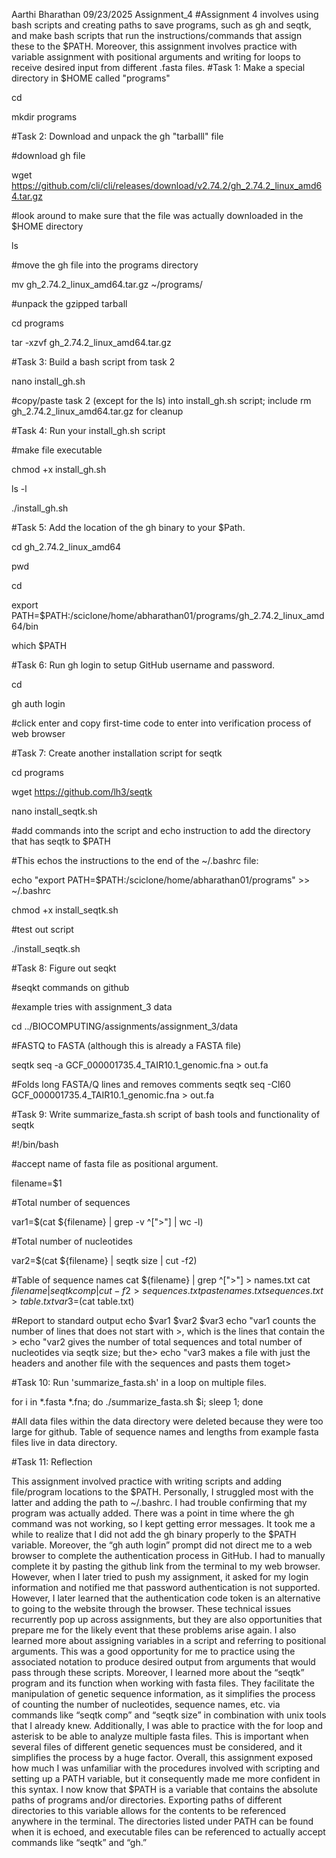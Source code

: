 Aarthi Bharathan 09/23/2025 Assignment_4
#Assignment 4 involves using bash scripts and creating paths to save programs, such as gh and seqtk, and make bash scripts that run the instructions/commands that assign these to the $PATH. Moreover, this assignment involves practice with variable assignment with positional arguments and writing for loops to receive desired input from different .fasta files. 
#Task 1: Make a special directory in $HOME called "programs" 

cd 

mkdir programs


#Task 2: Download and unpack the gh "tarballl" file

#download gh file

wget https://github.com/cli/cli/releases/download/v2.74.2/gh_2.74.2_linux_amd64.tar.gz

#look around to make sure that the file was actually downloaded in the $HOME directory

ls

#move the gh file into the programs directory 

mv gh_2.74.2_linux_amd64.tar.gz ~/programs/

#unpack the gzipped tarball

cd programs

tar -xzvf gh_2.74.2_linux_amd64.tar.gz

#Task 3: Build a bash script from task 2

nano install_gh.sh

#copy/paste task 2 (except for the ls) into install_gh.sh script; include rm gh_2.74.2_linux_amd64.tar.gz for cleanup

#Task 4: Run your install_gh.sh script

#make file executable

chmod +x install_gh.sh

ls -l

./install_gh.sh

#Task 5: Add the location of the gh binary to your $Path.

cd gh_2.74.2_linux_amd64
 
pwd

cd

export PATH=$PATH:/sciclone/home/abharathan01/programs/gh_2.74.2_linux_amd64/bin

which $PATH 

#Task 6: Run gh login to setup GitHub username and password.

cd

gh auth login

#click enter and copy first-time code to enter into verification process of web browser 

#Task 7: Create another installation script for seqtk


cd programs

wget https://github.com/lh3/seqtk

nano install_seqtk.sh

#add commands into the script and echo instruction to add the directory that has seqtk to $PATH

#This echos the instructions to the end of the ~/.bashrc file:

echo "export PATH=$PATH:/sciclone/home/abharathan01/programs" >> ~/.bashrc

chmod +x install_seqtk.sh

#test out script

./install_seqtk.sh

#Task 8: Figure out seqkt

#seqkt commands on github

#example tries with assignment_3 data

cd ../BIOCOMPUTING/assignments/assignment_3/data

#FASTQ to FASTA (although this is already a FASTA file)

seqtk seq -a GCF_000001735.4_TAIR10.1_genomic.fna > out.fa

#Folds long FASTA/Q lines and removes comments
seqtk seq -Cl60 GCF_000001735.4_TAIR10.1_genomic.fna > out.fa

#Task 9: Write summarize_fasta.sh script of bash tools and functionality of seqtk

#!/bin/bash

#accept name of fasta file as positional argument.

filename=$1

#Total number of sequences

var1=$(cat ${filename} | grep -v ^[">"] | wc -l)

#Total number of nucleotides

var2=$(cat ${filename} | seqtk size | cut -f2)

#Table of sequence names
cat ${filename} | grep ^[">"] > names.txt
cat ${filename} | seqtk comp | cut -f2 > sequences.txt
paste names.txt sequences.txt > table.txt
var3=$(cat table.txt)

#Report to standard output
echo $var1 $var2 $var3
echo "var1 counts the number of lines that does not start with >, which is the lines that contain the >
echo "var2 gives the number of total sequences and total number of nucleotides via seqtk size; but the>
echo "var3 makes a file with just the headers and another file with the sequences and pasts them toget>

#Task 10: Run 'summarize_fasta.sh' in a loop on multiple files. 


for i in *.fasta *.fna; do ./summarize_fasta.sh $i; sleep 1; done

#All data files within the data directory were deleted because they were too large for github. Table of sequence names and lengths from example fasta files live in data directory.

#Task 11: Reflection

This assignment involved practice with writing scripts and adding file/program locations to the $PATH. Personally, I struggled most with the latter and adding the path to ~/.bashrc. I had trouble confirming that my program was actually added. There was a point in time where the gh command was not working, so I kept getting error messages. It took me a while to realize that I did not add the gh binary properly to the $PATH variable. Moreover, the “gh auth login” prompt did not direct me to a web browser to complete the authentication process in GitHub. I had to manually complete it by pasting the github link from the terminal to my web browser. However, when I later tried to push my assignment, it asked for my login information and notified me that password authentication is not supported. 
However, I later learned that the authentication code token is an alternative to going to the website through the browser. These technical issues recurrently pop up across assignments, but they are also opportunities that prepare me for the likely event that these problems arise again. I also learned more about assigning variables in a script and referring to positional arguments. This was a good opportunity for me to practice using the associated notation to produce desired output from arguments that would pass through these scripts. Moreover, I learned more about the “seqtk” program and its function when working with fasta files. They facilitate the manipulation of genetic sequence information, as it simplifies the process of counting the number of nucleotides, sequence names, etc. via commands like “seqtk comp” and “seqtk size” in combination with unix tools that I already knew.
Additionally, I was able to practice with the for loop and asterisk to be able to analyze multiple fasta files. This is important when several files of different genetic sequences must be considered, and it simplifies the process by a huge factor. Overall, this assignment exposed how much I was unfamiliar with the procedures involved with scripting and setting up a PATH variable, but it consequently made me more confident in this syntax. I now know that $PATH is a variable that contains the absolute paths of programs and/or directories. Exporting paths of different directories to this variable allows for the contents to be referenced anywhere in the terminal. The directories listed under PATH can be found when it is echoed, and executable files can be referenced to actually accept commands like “seqtk” and “gh.”


